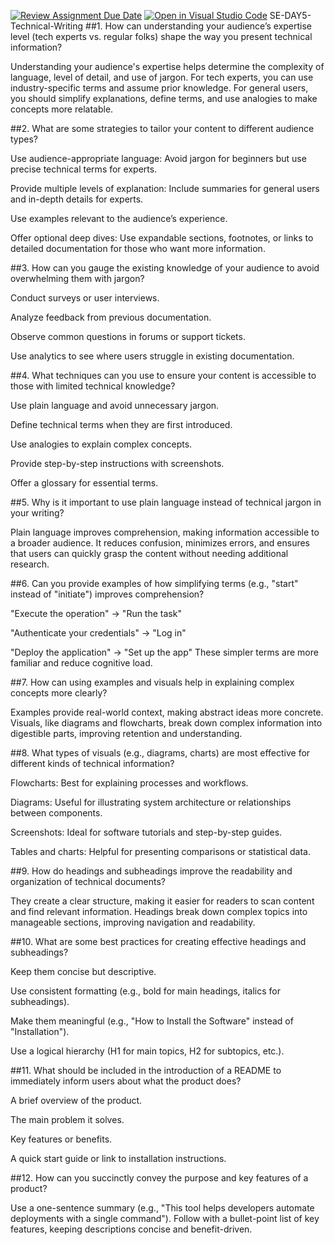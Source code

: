 [![Review Assignment Due Date](https://classroom.github.com/assets/deadline-readme-button-22041afd0340ce965d47ae6ef1cefeee28c7c493a6346c4f15d667ab976d596c.svg)](https://classroom.github.com/a/zsAR-pyY)
[![Open in Visual Studio Code](https://classroom.github.com/assets/open-in-vscode-2e0aaae1b6195c2367325f4f02e2d04e9abb55f0b24a779b69b11b9e10269abc.svg)](https://classroom.github.com/online_ide?assignment_repo_id=18414356&assignment_repo_type=AssignmentRepo)
SE-DAY5-Technical-Writing
##1. How can understanding your audience’s expertise level (tech experts vs. regular folks) shape the way you present technical information?

Understanding your audience's expertise helps determine the complexity of language, level of detail, and use of jargon. For tech experts, you can use industry-specific terms and assume prior knowledge. For general users, you should simplify explanations, define terms, and use analogies to make concepts more relatable.

##2. What are some strategies to tailor your content to different audience types?

Use audience-appropriate language: Avoid jargon for beginners but use precise technical terms for experts.

Provide multiple levels of explanation: Include summaries for general users and in-depth details for experts.

Use examples relevant to the audience’s experience.

Offer optional deep dives: Use expandable sections, footnotes, or links to detailed documentation for those who want more information.


##3. How can you gauge the existing knowledge of your audience to avoid overwhelming them with jargon?

Conduct surveys or user interviews.

Analyze feedback from previous documentation.

Observe common questions in forums or support tickets.

Use analytics to see where users struggle in existing documentation.


##4. What techniques can you use to ensure your content is accessible to those with limited technical knowledge?

Use plain language and avoid unnecessary jargon.

Define technical terms when they are first introduced.

Use analogies to explain complex concepts.

Provide step-by-step instructions with screenshots.

Offer a glossary for essential terms.


##5. Why is it important to use plain language instead of technical jargon in your writing?

Plain language improves comprehension, making information accessible to a broader audience. It reduces confusion, minimizes errors, and ensures that users can quickly grasp the content without needing additional research.

##6. Can you provide examples of how simplifying terms (e.g., "start" instead of "initiate") improves comprehension?

"Execute the operation" → "Run the task"

"Authenticate your credentials" → "Log in"

"Deploy the application" → "Set up the app"
These simpler terms are more familiar and reduce cognitive load.


##7. How can using examples and visuals help in explaining complex concepts more clearly?

Examples provide real-world context, making abstract ideas more concrete. Visuals, like diagrams and flowcharts, break down complex information into digestible parts, improving retention and understanding.

##8. What types of visuals (e.g., diagrams, charts) are most effective for different kinds of technical information?

Flowcharts: Best for explaining processes and workflows.

Diagrams: Useful for illustrating system architecture or relationships between components.

Screenshots: Ideal for software tutorials and step-by-step guides.

Tables and charts: Helpful for presenting comparisons or statistical data.


##9. How do headings and subheadings improve the readability and organization of technical documents?

They create a clear structure, making it easier for readers to scan content and find relevant information. Headings break down complex topics into manageable sections, improving navigation and readability.

##10. What are some best practices for creating effective headings and subheadings?

Keep them concise but descriptive.

Use consistent formatting (e.g., bold for main headings, italics for subheadings).

Make them meaningful (e.g., "How to Install the Software" instead of "Installation").

Use a logical hierarchy (H1 for main topics, H2 for subtopics, etc.).


##11. What should be included in the introduction of a README to immediately inform users about what the product does?

A brief overview of the product.

The main problem it solves.

Key features or benefits.

A quick start guide or link to installation instructions.


##12. How can you succinctly convey the purpose and key features of a product?

Use a one-sentence summary (e.g., "This tool helps developers automate deployments with a single command"). Follow with a bullet-point list of key features, keeping descriptions concise and benefit-driven.

